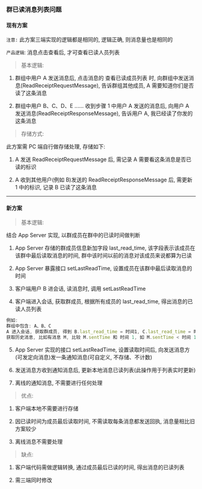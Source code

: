 ### 群已读消息列表问题

#### 现有方案

`注意:` 此方案三端实现的逻辑都是相同的, 逻辑正确, 则消息量也是相同的

`产品逻辑`: 消息点击查看后, 才可查看已读人员列表

> 基本逻辑:

1. 群组中用户 A 发送消息后, 点击消息的 查看已读成员列表 时, 向群组中发送消息(ReadReceiptRequestMessage), 告诉群组其他成员, A 需要知道你们是否读了这条消息

2. 群组中用户 B、C、D、E ...... 收到步骤 1 中用户 A 发送的消息后, 向用户 A 发送消息(ReadReceiptResponseMessage), 告诉用户 A, 我已经读了你发的这条消息

> 存储方式:

此方案需 PC 端自行做存储处理, 存储如下:

1. A 发送 ReadReceiptRequestMessage 后, 需记录 A 需要看这条消息是否已读的标识

2. A 收到其他用户(例如 B)发送的 ReadReceiptResponseMessage 后, 需更新 1 中的标识, 记录 B 已读了这条消息

<hr>

#### 新方案

> 基本逻辑:

结合 App Server 实现, 以群成员在群中的已读时间做判断

1. App Server 存储的群成员信息新加字段 last_read_time, 该字段表示该成员在该群中最后读取消息的时间, 群中该时间以前的消息对该成员来说都算为已读

2. App Server 暴露接口 setLastReadTime, 设置成员在该群中最后读取消息的时间

3. 客户端用户 B 进会话, 读消息时, 调用 setLastReadTime

4. 客户端进入会话, 获取群成员, 根据所有成员的 last_read_time, 得出消息的已读人员列表

```js
例如:
群组中包含: A、B、C
A 进入会话, 获取群成员, 得到 B.last_read_time = 时间1, C.last_read_time = 时间2
获取历史消息, 比如有消息 M, 比较 M.sentTime 和 时间 1, 如 M.sentTime < 时间 1, 说明 B 已读
```

5. App Server 实现的接口 setLastReadTime, 设置读取时间后, 向发送消息方(可发定向消息)发一条通知消息(可自定义, 不存储、不计数)

6. 发送消息方收到通知消息后, 更新本地消息已读列表(此操作用于列表实时更新)

7. 离线的通知消息, 不需要进行任何处理

> 优点:

1. 客户端本地不需要进行存储

2. 因已读时间为成员最后读取时间, 不需读取每条消息都发送回执, 消息量相比旧方案较少

3. 离线消息不需要处理

> 缺点:

1. 客户端代码需做逻辑转换, 通过成员最后已读的时间, 得出消息的已读列表

2. 需三端同时修改